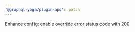 ```yaml
---
'@graphql-yoga/plugin-apq': patch
---
```


Enhance config: enable override error status code with 200
